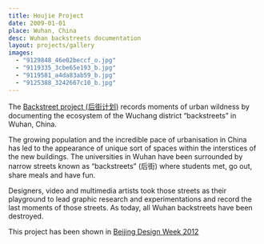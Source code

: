 ```yaml
---
title: Houjie Project
date: 2009-01-01
place: Wuhan, China
desc: Wuhan backstreets documentation
layout: projects/gallery
images:
  - "9129848_46e02beccf_o.jpg"
  - "9119335_3cbe65e193_b.jpg"
  - "9119581_a4da83ab59_b.jpg"
  - "9125388_3242667c10_b.jpg"
---
```

The [Backstreet project (后街计划)](http://www.jzsqcrew.com/bjdw2012/) records moments of urban wildness by documenting the ecosystem of the Wuchang district  “backstreets” in  Wuhan, China.

The growing population and the incredible pace of urbanisation in China has led to the appearance of unique sort of spaces within the interstices of the new buildings. The universities in Wuhan have been surrounded by narrow streets known as  “backstreets” (后街) where students met, go out, share meals and have fun.

Designers, video and multimedia artists took those streets as their playground to lead  graphic research and experimentations and  record the last moments of those streets. As today, all Wuhan backstreets have been destroyed.

This project has been shown in [Beijing Design Week 2012](http://issuu.com/5431682/docs/2012-bjdw)
